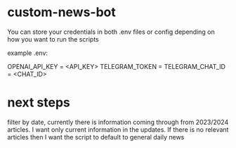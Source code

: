 # custom-news-bot

You can store your credentials in both .env files or config depending on how you want to run the scripts

example .env:

OPENAI_API_KEY = <API_KEY>
TELEGRAM_TOKEN = <TOKEN>
TELEGRAM_CHAT_ID = <CHAT_ID>

# next steps

filter by date, currently there is information coming through from 2023/2024 articles. I want only current information in the updates. If there is no relevant articles then I want the script to default to general daily news